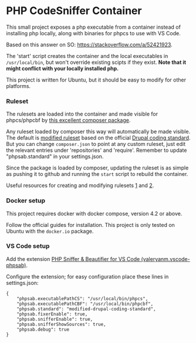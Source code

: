 # PHP CodeSniffer Container

This small project exposes a php executable from a container instead of installing php locally, along with binaries for phpcs to use with VS Code.

Based on this answer on SO: https://stackoverflow.com/a/52421923.

The 'start' script creates the container and the local executables in `/usr/local/bin`, but won't override existing scipts if they exist. **Note that it might conflict with your locally installed php.**

This project is written for Ubuntu, but it should be easy to modify for other platforms.

### Ruleset
The rulesets are loaded into the container and made visible for phpcs/phpcbf by [this excellent composer package](https://bestofphp.com/repo/DealerDirect-phpcodesniffer-composer-installer).

Any ruleset loaded by composer this way will automatically be made visible. The default is [modified ruleset](https://github.com/nicolajknudsen/modified-drupal-coding-standard) based on the official [Drupal coding standard](https://www.drupal.org/project/coder). 
But you can change `composer.json` to point at any custom ruleset, just edit the relevant entries under 'repositories' and 'require'. Remember to update "phpsab.standard" in your settings.json.

Since the package is loaded by composer, updating the ruleset is as simple as pushing it to github and running the `start` script to rebuild the container.

Useful resources for creating and modifying rulesets [1](https://pear.php.net/package/PHP_CodeSniffer/) and [2](https://github.com/squizlabs/PHP_CodeSniffer/wiki/Customisable-Sniff-Properties).

### Docker setup

This project requires docker with docker compose, version 4.2 or above.

Follow the official guides for installation. This project is only tested on Ubuntu with the `docker.io` package.

### VS Code setup

Add the extension [PHP Sniffer & Beautifier for VS Code (valeryanm.vscode-phpsab)](https://github.com/valeryan/vscode-phpsab).

Configure the extension; for easy configuration place these lines in settings.json:

```
{
    "phpsab.executablePathCS": "/usr/local/bin/phpcs",
    "phpsab.executablePathCBF": "/usr/local/bin/phpcbf",
    "phpsab.standard": "modified-drupal-coding-standard",
    "phpsab.fixerEnable": true,
    "phpsab.snifferEnable": true,
    "phpsab.snifferShowSources": true,
    "phpsab.debug": true
}
```
